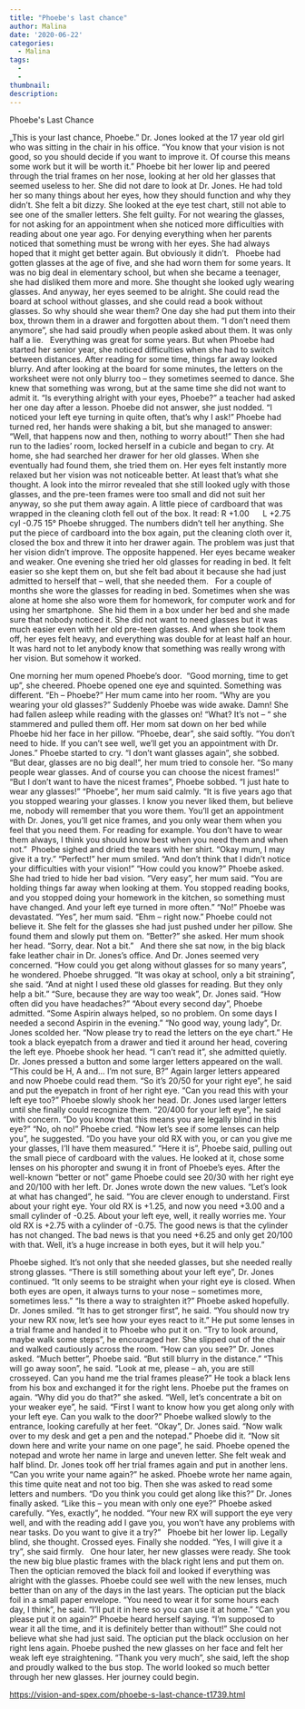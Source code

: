 ```yaml
---
title: "Phoebe's last chance"
author: Malina
date: '2020-06-22'
categories:
  - Malina
tags:
  - 
  - 
thumbnail: 
description: 
---
```


Phoebe's Last Chance


„This is your last chance, Phoebe.” Dr. Jones looked at the 17 year old girl who was sitting in the chair in his office. “You know that your vision is not good, so you should decide if you want to improve it. Of course this means some work but it will be worth it.”
Phoebe bit her lower lip and peered through the trial frames on her nose, looking at her old her glasses that seemed useless to her. She did not dare to look at Dr. Jones. He had told her so many things about her eyes, how they should function and why they didn’t. She felt a bit dizzy.
She looked at the eye test chart, still not able to see one of the smaller letters. She felt guilty. For not wearing the glasses, for not asking for an appointment when she noticed more difficulties with reading about one year ago. For denying everything when her parents noticed that something must be wrong with her eyes. She had always hoped that it might get better again. But obviously it didn’t. 
 
Phoebe had gotten glasses at the age of five, and she had worn them for some years. It was no big deal in elementary school, but when she became a teenager, she had disliked them more and more. She thought she looked ugly wearing glasses. And anyway, her eyes seemed to be alright. She could read the board at school without glasses, and she could read a book without glasses. So why should she wear them? One day she had put them into their box, thrown them in a drawer and forgotten about them. “I don’t need them anymore”, she had said proudly when people asked about them. It was only half a lie.
 
Everything was great for some years. But when Phoebe had started her senior year, she noticed difficulties when she had to switch between distances. After reading for some time, things far away looked blurry. And after looking at the board for some minutes, the letters on the worksheet were not only blurry too – they sometimes seemed to dance. She knew that something was wrong, but at the same time she did not want to admit it.
“Is everything alright with your eyes, Phoebe?” a teacher had asked her one day after a lesson. Phoebe did not answer, she just nodded. “I noticed your left eye turning in quite often, that’s why I ask!” Phoebe had turned red, her hands were shaking a bit, but she managed to answer: “Well, that happens now and then, nothing to worry about!” Then she had run to the ladies’ room, locked herself in a cubicle and began to cry.
At home, she had searched her drawer for her old glasses. When she eventually had found them, she tried them on. Her eyes felt instantly more relaxed but her vision was not noticeable better. At least that’s what she thought. A look into the mirror revealed that she still looked ugly with those glasses, and the pre-teen frames were too small and did not suit her anyway, so she put them away again. A little piece of cardboard that was wrapped in the cleaning cloth fell out of the box. It read: 
R +1.00      L +2.75 cyl -0.75 15°
Phoebe shrugged. The numbers didn’t tell her anything. She put the piece of cardboard into the box again, put the cleaning cloth over it, closed the box and threw it into her drawer again. 
The problem was just that her vision didn’t improve. The opposite happened. Her eyes became weaker and weaker. 
One evening she tried her old glasses for reading in bed. It felt easier so she kept them on, but she felt bad about it because she had just admitted to herself that – well, that she needed them.
 
For a couple of months she wore the glasses for reading in bed. Sometimes when she was alone at home she also wore them for homework, for computer work and for using her smartphone.  She hid them in a box under her bed and she made sure that nobody noticed it. She did not want to need glasses but it was much easier even with her old pre-teen glasses. And when she took them off, her eyes felt heavy, and everything was double for at least half an hour. It was hard not to let anybody know that something was really wrong with her vision. But somehow it worked. 

One morning her mum opened Phoebe’s door.  “Good morning, time to get up”, she cheered. Phoebe opened one eye and squinted. Something was different. “Eh – Phoebe?” Her mum came into her room. “Why are you wearing your old glasses?” Suddenly Phoebe was wide awake. Damn! She had fallen asleep while reading with the glasses on! “What? It’s not – “ she stammered and pulled them off. Her mom sat down on her bed while Phoebe hid her face in her pillow. “Phoebe, dear”, she said softly. “You don’t need to hide. If you can’t see well, we’ll get you an appointment with Dr. Jones.” Phoebe started to cry. “I don’t want glasses again”, she sobbed. “But dear, glasses are no big deal!”, her mum tried to console her. “So many people wear glasses. And of course you can choose the nicest frames!” “But I don’t want to have the nicest frames”, Phoebe sobbed. “I just hate to wear any glasses!” “Phoebe”, her mum said calmly. “It is five years ago that you stopped wearing your glasses. I know you never liked them, but believe me, nobody will remember that you wore them. You’ll get an appointment with Dr. Jones, you’ll get nice frames, and you only wear them when you feel that you need them. For reading for example. You don’t have to wear them always, I think you should know best when you need them and when not.”  Phoebe sighed and dried the tears with her shirt. “Okay mum, I may give it a try.” “Perfect!” her mum smiled. “And don’t think that I didn’t notice your difficulties with your vision!” “How could you know?” Phoebe asked. She had tried to hide her bad vision. “Very easy”, her mum said. “You are holding things far away when looking at them. You stopped reading books, and you stopped doing your homework in the kitchen, so something must have changed. And your left eye turned in more often.” “No!” Phoebe was devastated. “Yes”, her mum said. “Ehm – right now.” Phoebe could not believe it. She felt for the glasses she had just pushed under her pillow. She found them and slowly put them on. “Better?” she asked. Her mum shook her head. “Sorry, dear. Not a bit.”
 
And there she sat now, in the big black fake leather chair in Dr. Jones’s office. And Dr. Jones seemed very concerned. “How could you get along without glasses for so many years”, he wondered. Phoebe shrugged. “It was okay at school, only a bit straining”, she said. “And at night I used these old glasses for reading. But they only help a bit.” “Sure, because they are way too weak”, Dr. Jones said. “How often did you have headaches?” “About every second day”, Phoebe admitted. “Some Aspirin always helped, so no problem. On some days I needed a second Aspirin in the evening.” “No good way, young lady”, Dr. Jones scolded her. “Now please try to read the letters on the eye chart.” He took a black eyepatch from a drawer and tied it around her head, covering the left eye. Phoebe shook her head. “I can’t read it”, she admitted quietly. Dr. Jones pressed a button and some larger letters appeared on the wall. “This could be H, A and… I’m not sure, B?” Again larger letters appeared and now Phoebe could read them. “So it’s 20/50 for your right eye”, he said and put the eyepatch in front of her right eye. “Can you read this with your left eye too?” Phoebe slowly shook her head. Dr. Jones used larger letters until she finally could recognize them. “20/400 for your left eye”, he said with concern. “Do you know that this means you are legally blind in this eye?” “No, oh no!” Phoebe cried. “Now let’s see if some lenses can help you”, he suggested. “Do you have your old RX with you, or can you give me your glasses, I’ll have them measured.” “Here it is”, Phoebe said, pulling out the small piece of cardboard with the values. He looked at it, chose some lenses on his phoropter and swung it in front of Phoebe’s eyes. After the well-known “better or not” game Phoebe could see 20/30 with her right eye and 20/100 with her left. Dr. Jones wrote down the new values. “Let’s look at what has changed”, he said. “You are clever enough to understand. First about your right eye. Your old RX is +1.25, and now you need +3.00 and a small cylinder of -0.25. About your left eye, well, it really worries me. Your old RX is +2.75 with a cylinder of -0.75. The good news is that the cylinder has not changed. The bad news is that you need +6.25 and only get 20/100 with that. Well, it’s a huge increase in both eyes, but it will help you.”

Phoebe sighed. It’s not only that she needed glasses, but she needed really strong glasses. “There is still something about your left eye”, Dr. Jones continued. “It only seems to be straight when your right eye is closed. When both eyes are open, it always turns to your nose – sometimes more, sometimes less.” “Is there a way to straighten it?” Phoebe asked hopefully. Dr. Jones smiled. “It has to get stronger first”, he said. “You should now try your new RX now, let’s see how your eyes react to it.” He put some lenses in a trial frame and handed it to Phoebe who put it on. “Try to look around, maybe walk some steps”, he encouraged her. She slipped out of the chair and walked cautiously across the room. “How can you see?” Dr. Jones asked. “Much better”, Phoebe said. “But still blurry in the distance.” “This will go away soon”, he said. “Look at me, please – ah, you are still crosseyed. Can you hand me the trial frames please?” He took a black lens from his box and exchanged it for the right lens. Phoebe put the frames on again. “Why did you do that?” she asked. “Well, let’s concentrate a bit on your weaker eye”, he said. “First I want to know how you get along only with your left eye. Can you walk to the door?” Phoebe walked slowly to the entrance, looking carefully at her feet. “Okay”, Dr. Jones said. “Now walk over to my desk and get a pen and the notepad.” Phoebe did it. “Now sit down here and write your name on one page”, he said. Phoebe opened the notepad and wrote her name in large and uneven letter. She felt weak and half blind. Dr. Jones took off her trial frames again and put in another lens. “Can you write your name again?” he asked. Phoebe wrote her name again, this time quite neat and not too big. Then she was asked to read some letters and numbers. “Do you think you could get along like this?” Dr. Jones finally asked. “Like this – you mean with only one eye?” Phoebe asked carefully. “Yes, exactly”, he nodded. “Your new RX will support the eye very well, and with the reading add I gave you, you won’t have any problems with near tasks. Do you want to give it a try?” 
 
Phoebe bit her lower lip. 
Legally blind, she thought. 
Crossed eyes.
Finally she nodded. 
“Yes, I will give it a try”, she said firmly. 
 
One hour later, her new glasses were ready. She took the new big blue plastic frames with the black right lens and put them on. Then the optician removed the black foil and looked if everything was alright with the glasses. Phoebe could see well with the new lenses, much better than on any of the days in the last years. The optician put the black foil in a small paper envelope. “You need to wear it for some hours each day, I think”, he said. “I’ll put it in here so you can use it at home.” “Can you please put it on again?” Phoebe heard herself saying. “I’m supposed to wear it all the time, and it is definitely better than without!”
She could not believe what she had just said. The optician put the black occlusion on her right lens again. Phoebe pushed the new glasses on her face and felt her weak left eye straightening. “Thank you very much”, she said, left the shop and proudly walked to the bus stop. The world looked so much better through her new glasses. Her journey could begin.
 
 
 
 
 

https://vision-and-spex.com/phoebe-s-last-chance-t1739.html
